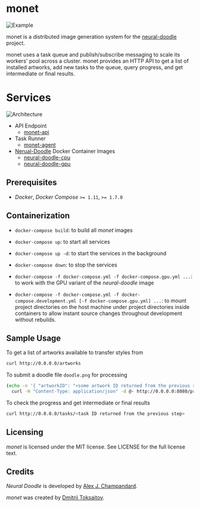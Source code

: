 monet
=====

![Example](http://i.imgur.com/sz2Viam.jpg)

monet is a distributed image generation system for the
[neural-doodle](https://github.com/alexjc/neural-doodle) project.

monet uses a task queue and publish/subscribe messaging to scale its workers'
pool across a cluster. monet provides an HTTP API to get a list of installed
artworks, add new tasks to the queue, query progress, and get intermediate or
final results.

# Services

![Architecture](http://i.imgur.com/DbMzzpQ.png)

* API Endpoint
    * [monet-api](https://github.com/toksaitov/monet-api)
* Task Runner
    * [monet-agent](https://github.com/toksaitov/monet-agent)
* [Nerual-Doodle](https://github.com/alexjc/neural-doodle) Docker Container Images
    * [neural-doodle-cpu](https://github.com/toksaitov/neural-doodle-cpu)
    * [neural-doodle-gpu](https://github.com/toksaitov/neural-doodle-gpu)

## Prerequisites

* *Docker*, *Docker Compose* `>= 1.11`, `>= 1.7.0`

## Containerization

* `docker-compose build`: to build all *monet* images

* `docker-compose up`: to start all services

* `docker-compose up -d`: to start the services in the background

* `docker-compose down`: to stop the services

* `docker-compose -f docker-compose.yml -f docker-compose.gpu.yml ...`: to work
  with the GPU variant of the *neural-doodle* image

* `docker-compose -f docker-compose.yml -f docker-compose.development.yml
   [-f docker-compose.gpu.yml] ...`: to mount project directories on the host
  machine under project directories inside containers to allow instant source
  changes throughout development without rebuilds.

## Sample Usage

To get a list of artworks available to transfer styles from

```bash
curl http://0.0.0.0/artworks
```

To submit a doodle file `doodle.png` for processing

```bash
(echo -n '{ "artworkID": "<some artwork ID returned from the previous step>", "map": "'; base64 doodle.png; echo '" }') |
  curl -H "Content-Type: application/json" -d @- http://0.0.0.0:8080/process
```

To check the progress and get intermediate or final results

```bash
curl http://0.0.0.0/tasks/<task ID returned from the previous step>
```

## Licensing

*monet* is licensed under the MIT license. See LICENSE for the full license
text.

## Credits

*Neural Doodle* is developed by [Alex J. Champandard](https://github.com/alexjc).

*monet* was created by [Dmitrii Toksaitov](https://github.com/toksaitov).
